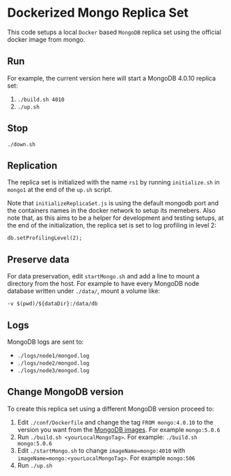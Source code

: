 # Dockerized Mongo Replica Set

This code setups a local `Docker` based `MongoDB` replica set using the official docker image from mongo.

## Run

For example, the current version here will start a MongoDB 4.0.10 replica set:

1. `./build.sh 4010`
2. `./up.sh`

## Stop

`./down.sh`

## Replication

The replica set is initialized with the name `rs1` by running `initialize.sh` in `mongo1` at the end of the `up.sh` script. 

Note that `initializeReplicaSet.js` is using the default mongodb port and the containers names in the docker network to setup its memebers. Also note that, as this aims to be a helper for development and testing setups, at the end of the initialization, the replica set is set to log profiling in level 2:

`db.setProfilingLevel(2);`

## Preserve data
For data preservation, edit `startMongo.sh` and add a line to mount a directory from the host. For example to have every MongoDB node database written under `./data/`, mount a volume like:

`-v $(pwd)/${dataDir}:/data/db` 


## Logs
MongoDB logs are sent to:
-  `./logs/node1/mongod.log`
-  `./logs/node2/mongod.log`
-  `./logs/node3/mongod.log`


## Change MongoDB version

To create this replica set using a different MongoDB version proceed to:

1. Edit `./conf/Dockerfile` and change the tag `FROM mongo:4.0.10` to the version you want from the [MongoDB images](https://hub.docker.com/_/mongo/?tab=tags).  For example `mongo:5.0.6`
2. Run `./build.sh <yourLocalMongoTag>`. For example: `./build.sh mongo:5.0.6`
3. Edit `./startMongo.sh` to change `imageName=mongo:4010` with `imageName=mongo:<yourLocalMongoTag>`. For example `mongo:506`
4. Run `./up.sh`